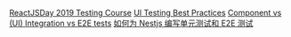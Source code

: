 [ReactJSDay 2019 Testing Course](https://noriste.github.io/reactjsday-2019-testing-course/)
[UI Testing Best Practices](https://github.com/NoriSte/ui-testing-best-practices)
[Component vs (UI) Integration vs E2E tests](https://itnext.io/component-vs-ui-integration-vs-e2e-tests-f02b575339dc)
[如何为 Nestjs 编写单元测试和 E2E 测试](https://www.freecodecamp.org/chinese/news/how-to-write-unit-tests-and-e2e-tests-for-nestjs/)
